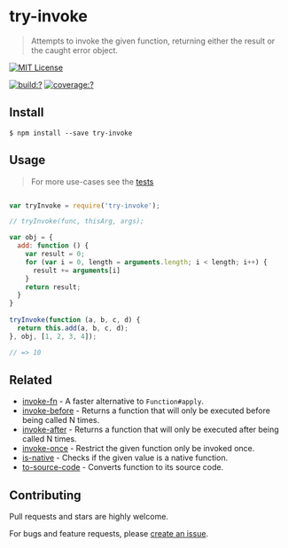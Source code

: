 # try-invoke

> Attempts to invoke the given function, returning either the result or the caught error object.


[![MIT License](https://img.shields.io/badge/license-MIT_License-green.svg?style=flat-square)](https://github.com/gearcase/try-invoke/blob/master/LICENSE)

[![build:?](https://img.shields.io/travis/gearcase/try-invoke/master.svg?style=flat-square)](https://travis-ci.org/gearcase/try-invoke)
[![coverage:?](https://img.shields.io/coveralls/gearcase/try-invoke/master.svg?style=flat-square)](https://coveralls.io/github/gearcase/try-invoke)


## Install

```
$ npm install --save try-invoke 
```

## Usage

> For more use-cases see the [tests](https://github.com/gearcase/try-invoke/blob/master/test/spec/index.js)

```js

var tryInvoke = require('try-invoke');

// tryInvoke(func, thisArg, args);

var obj = {
  add: function () {
    var result = 0;
    for (var i = 0, length = arguments.length; i < length; i++) {
      result += arguments[i]
    }
    return result;
  }
}
    
tryInvoke(function (a, b, c, d) {
  return this.add(a, b, c, d);
}, obj, [1, 2, 3, 4]);

// => 10
```

## Related

- [invoke-fn](https://github.com/gearcase/invoke-fn) - A faster alternative to `Function#apply`.
- [invoke-before](https://github.com/gearcase/invoke-before) - Returns a function that will only be executed before being called N times.
- [invoke-after](https://github.com/gearcase/invoke-after) - Returns a function that will only be executed after being called N times.
- [invoke-once](https://github.com/gearcase/invoke-once) - Restrict the given function only be invoked once.
- [is-native](https://github.com/gearcase/is-native) - Checks if the given value is a native function.
- [to-source-code](https://github.com/gearcase/to-source-code.git) - Converts function to its source code.


## Contributing

Pull requests and stars are highly welcome.

For bugs and feature requests, please [create an issue](https://github.com/gearcase/try-invoke/issues/new).
